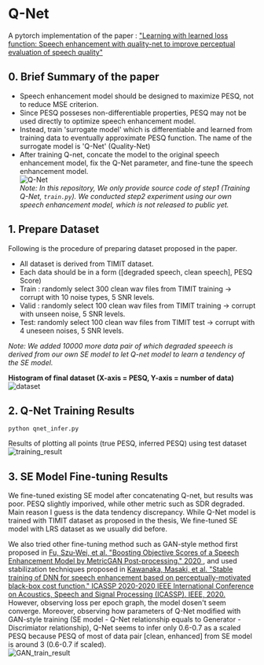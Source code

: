 # Q-Net
A pytorch implementation of the paper : ["Learning with learned loss function: Speech enhancement with quality-net to improve perceptual evaluation of speech quality"](https://ieeexplore.ieee.org/abstract/document/8902088)

## 0. Brief Summary of the paper
* Speech enhancement model should be designed to maximize PESQ, not to reduce MSE criterion. 
* Since PESQ posseses non-differentiable properties, PESQ may not be used directly to optimize speech enhancement model.
* Instead, train 'surrogate model' which is differentiable and learned from training data to eventually approximate PESQ function. The name of the surrogate model is 'Q-Net' (Quality-Net) 
* After training Q-net, concate the model to the original speech enhancement model, fix the Q-Net parameter, and fine-tune the speech enhancement model.   
 ![Q-Net](https://user-images.githubusercontent.com/77431192/117633167-c0b33180-b1b8-11eb-99b3-c012f036bf2a.PNG)  
 *Note: In this repository, We only provide source code of step1 (Training Q-Net, `train.py`). We conducted step2 experiment using our own speech enhancement model, which is not released to public yet.* 
 
 ## 1. Prepare Dataset
 Following is the procedure of preparing dataset proposed in the paper. 
 * All dataset is derived from TIMIT dataset. 
 * Each data should be in a form ([degraded speech, clean speech], PESQ Score)
 * Train : randomly select 300 clean wav files from TIMIT training -> corrupt with 10 noise types, 5 SNR levels. 
 * Valid : randomly select 100 clean wav files from TIMIT training -> corrupt with unseen noise, 5 SNR levels.
 * Test: randomly select 100 clean wav files from TIMIT test -> corrupt with 4 uneseen noises, 5 SNR levels.
 
  *Note: We added 10000 more data pair of which degraded speeech is derived from our own SE model to let Q-net model to learn a tendency of the SE model.*  
  
**Histogram of final dataset (X-axis = PESQ, Y-axis = number of data)**   
  ![dataset](https://user-images.githubusercontent.com/77431192/117650336-8acb7880-b1cb-11eb-8fab-0d32fb51c3bb.PNG)


 ## 2. Q-Net Training Results
 ~~~
 python qnet_infer.py
 ~~~
 Results of plotting all points (true PESQ, inferred PESQ) using test dataset  
 ![training_result](https://user-images.githubusercontent.com/77431192/117636134-7b443380-b1bb-11eb-972c-2f0292cffcc2.PNG)

 ## 3. SE Model Fine-tuning Results
 We fine-tuned existing SE model after concatenating Q-net, but results was poor. PESQ slightly imporived, while other metric such as SDR degraded. Main reason I guess is the data tendency discrepancy. While Q-Net model is trained with TIMIT dataset as proposed in the thesis, We fine-tuned SE model with LRS dataset as we usually did before. 
 
 We also tried other fine-tuning method such as GAN-style method first proposed in [Fu, Szu-Wei, et al. "Boosting Objective Scores of a Speech Enhancement Model by MetricGAN Post-processing." 2020 ](https://ieeexplore.ieee.org/stamp/stamp.jsp?tp=&arnumber=9306484&tag=1), and used stabilization techniques proposed in [Kawanaka, Masaki, et al. "Stable training of DNN for speech enhancement based on perceptually-motivated black-box cost function." ICASSP 2020-2020 IEEE International Conference on Acoustics, Speech and Signal Processing (ICASSP). IEEE, 2020.](https://ieeexplore.ieee.org/stamp/stamp.jsp?tp=&arnumber=9054578) However, observing loss per epoch graph,  the model dosen't seem converge. Moreover, observing how parameters of Q-Net modified with GAN-style training (SE model - Q-Net relationship equals to Generator - Discrimiator relationship), Q-Net seems to infer only 0.6-0.7 as a scaled PESQ because PESQ of most of data pair [clean, enhanced] from SE model is around 3 (0.6-0.7 if scaled).   
 ![GAN_train_result](https://user-images.githubusercontent.com/77431192/117656757-af2b5300-b1d3-11eb-8c32-8e112c74b86a.PNG)

